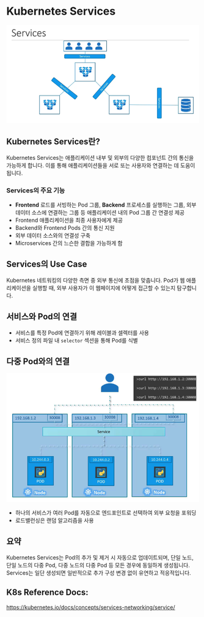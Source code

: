 # Kubernetes Services

![](2024-04-02-19-39-07.png)

## Kubernetes Services란?

Kubernetes Services는 애플리케이션 내부 및 외부의 다양한 컴포넌트 간의 통신을 가능하게 합니다. 이를 통해 애플리케이션들을 서로 또는 사용자와 연결하는 데 도움이 됩니다.

### Services의 주요 기능

- **Frontend** 로드를 서빙하는 Pod 그룹, **Backend** 프로세스를 실행하는 그룹, 외부 데이터 소스에 연결하는 그룹 등 애플리케이션 내의 Pod 그룹 간 연결성 제공
- Frontend 애플리케이션을 최종 사용자에게 제공
- Backend와 Frontend Pods 간의 통신 지원
- 외부 데이터 소스와의 연결성 구축
- Microservices 간의 느슨한 결합을 가능하게 함

## Services의 Use Case

Kubernetes 네트워킹의 다양한 측면 중 외부 통신에 초점을 맞춥니다. Pod가 웹 애플리케이션을 실행할 때, 외부 사용자가 이 웹페이지에 어떻게 접근할 수 있는지 탐구합니다.

## 서비스와 Pod의 연결

- 서비스를 특정 Pod에 연결하기 위해 레이블과 셀렉터를 사용
- 서비스 정의 파일 내 `selector` 섹션을 통해 Pod를 식별

## 다중 Pod와의 연결

![](2024-03-29-21-11-06.png)

- 하나의 서비스가 여러 Pod를 자동으로 엔드포인트로 선택하여 외부 요청을 포워딩
- 로드밸런싱은 랜덤 알고리즘을 사용

## 요약

Kubernetes Services는 Pod의 추가 및 제거 시 자동으로 업데이트되며, 단일 노드, 단일 노드의 다중 Pod, 다중 노드의 다중 Pod 등 모든 경우에 동일하게 생성됩니다. Services는 일단 생성되면 일반적으로 추가 구성 변경 없이 유연하고 적응적입니다.

## K8s Reference Docs:

https://kubernetes.io/docs/concepts/services-networking/service/
